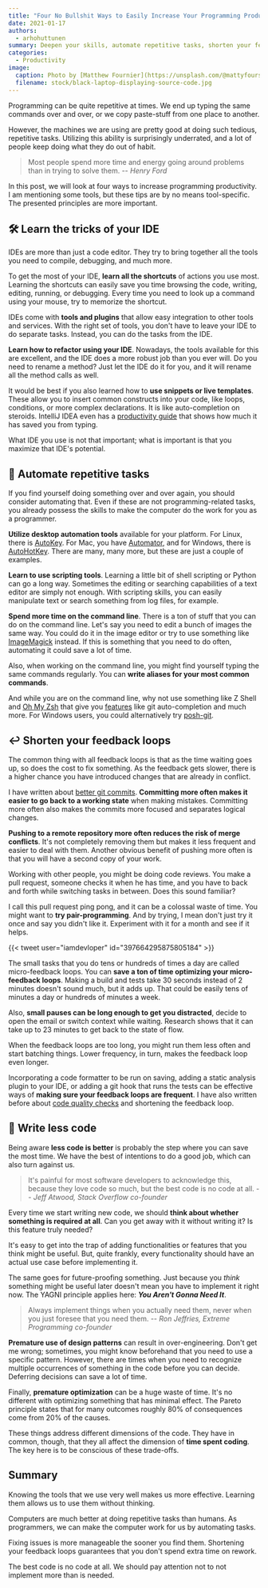 ```yaml
---
title: "Four No Bullshit Ways to Easily Increase Your Programming Productivity"
date: 2021-01-17
authors:
  - arhohuttunen
summary: Deepen your skills, automate repetitive tasks, shorten your feedback loops, and code less to achieve greater productivity.
categories:
  - Productivity
image:
  caption: Photo by [Matthew Fournier](https://unsplash.com/@mattyfours) on Unsplash
  filename: stock/black-laptop-displaying-source-code.jpg
---
```


Programming can be quite repetitive at times. We end up typing the same commands over and over, or we copy paste-stuff from one place to another.

However, the machines we are using are pretty good at doing such tedious, repetitive tasks. Utilizing this ability is surprisingly underrated, and a lot of people keep doing what they do out of habit.

> Most people spend more time and energy going around problems than in trying to solve them.
> -- <cite>Henry Ford</cite>

In this post, we will look at four ways to increase programming productivity. I am mentioning some tools, but these tips are by no means tool-specific. The presented principles are more important. 

## :hammer_and_wrench: Learn the tricks of your IDE

IDEs are more than just a code editor. They try to bring together all the tools you need to compile, debugging, and much more. 

To get the most of your IDE, **learn all the shortcuts** of actions you use most. Learning the shortcuts can easily save you time browsing the code, writing, editing, running, or debugging. Every time you need to look up a command using your mouse, try to memorize the shortcut.

IDEs come with **tools and plugins** that allow easy integration to other tools and services. With the right set of tools, you don't have to leave your IDE to do separate tasks. Instead, you can do the tasks from the IDE.

**Learn how to refactor using your IDE**. Nowadays, the tools available for this are excellent, and the IDE does a more robust job than you ever will. Do you need to rename a method? Just let the IDE do it for you, and it will rename all the method calls as well. 

It would be best if you also learned how to **use snippets or live templates**. These allow you to insert common constructs into your code, like loops, conditions, or more complex declarations. It is like auto-completion on steroids. IntelliJ IDEA even has a [productivity guide](https://www.jetbrains.com/help/idea/productivity-guide.html) that shows how much it has saved you from typing.

What IDE you use is not that important; what is important is that you maximize that IDE's potential.  

## :mechanical_arm: Automate repetitive tasks

If you find yourself doing something over and over again, you should consider automating that. Even if these are not programming-related tasks, you already possess the skills to make the computer do the work for you as a programmer.

**Utilize desktop automation tools** available for your platform. For Linux, there is [AutoKey](https://github.com/autokey/autokey). For Mac, you have [Automator](https://support.apple.com/en-gb/guide/automator/welcome/mac), and for Windows, there is [AutoHotKey](https://www.autohotkey.com/). There are many, many more, but these are just a couple of examples.

**Learn to use scripting tools**. Learning a little bit of shell scripting or Python can go a long way. Sometimes the editing or searching capabilities of a text editor are simply not enough. With scripting skills, you can easily manipulate text or search something from log files, for example.

**Spend more time on the command line**. There is a ton of stuff that you can do on the command line. Let's say you need to edit a bunch of images the same way. You could do it in the image editor or try to use something like [ImageMagick](https://imagemagick.org/) instead. If this is something that you need to do often, automating it could save a lot of time.

Also, when working on the command line, you might find yourself typing the same commands regularly. You can **write aliases for your most common commands**.

And while you are on the command line, why not use something like Z Shell and [Oh My Zsh](https://github.com/ohmyzsh/ohmyzsh) that give you [features](https://github.com/hmml/awesome-zsh) like git auto-completion and much more. For Windows users, you could alternatively try [posh-git](https://github.com/dahlbyk/posh-git).

## :leftwards_arrow_with_hook: Shorten your feedback loops

The common thing with all feedback loops is that as the time waiting goes up, so does the cost to fix something. As the feedback gets slower, there is a higher chance you have introduced changes that are already in conflict.

I have written about [better git commits](/make-better-git-commits). **Committing more often makes it easier to go back to a working state** when making mistakes. Committing more often also makes the commits more focused and separates logical changes. 

**Pushing to a remote repository more often reduces the risk of merge conflicts**. It's not completely removing them but makes it less frequent and easier to deal with them. Another obvious benefit of pushing more often is that you will have a second copy of your work.

Working with other people, you might be doing code reviews. You make a pull request, someone checks it when he has time, and you have to back and forth while switching tasks in between. Does this sound familiar?  

I call this pull request ping pong, and it can be a colossal waste of time. You might want to **try pair-programming**. And by trying, I mean don't just try it once and say you didn't like it. Experiment with it for a month and see if it helps.

{{< tweet user="iamdevloper" id="397664295875805184" >}}

The small tasks that you do tens or hundreds of times a day are called micro-feedback loops. You can **save a ton of time optimizing your micro-feedback loops**. Making a build and tests take 30 seconds instead of 2 minutes doesn't sound much, but it adds up. That could be easily tens of minutes a day or hundreds of minutes a week. 

Also, **small pauses can be long enough to get you distracted**, decide to open the email or switch context while waiting. Research shows that it can take up to 23 minutes to get back to the state of flow.

When the feedback loops are too long, you might run them less often and start batching things. Lower frequency, in turn, makes the feedback loop even longer.

Incorporating a code formatter to be run on saving, adding a static analysis plugin to your IDE, or adding a git hook that runs the tests can be effective ways of **making sure your feedback loops are frequent**. I have also written before about [code quality checks](/code-quality-checks) and shortening the feedback loop.

## :stop_sign: Write less code

Being aware **less code is better** is probably the step where you can save the most time. We have the best of intentions to do a good job, which can also turn against us.

> It's painful for most software developers to acknowledge this, because they love code so much, but the best code is no code at all.
> -- <cite>Jeff Atwood, Stack Overflow co-founder</cite>

Every time we start writing new code, we should **think about whether something is required at all**. Can you get away with it without writing it? Is this feature truly needed?

It's easy to get into the trap of adding functionalities or features that you think might be useful. But, quite frankly, every functionality should have an actual use case before implementing it. 

The same goes for future-proofing something. Just because you _think_ something might be useful later doesn't mean you have to implement it right now. The YAGNI principle applies here: _**You Aren't Gonna Need It**_.

> Always implement things when you actually need them, never when you just foresee that you need them.
> -- <cite>Ron Jeffries, Extreme Programming co-founder</cite>

**Premature use of design patterns** can result in over-engineering. Don't get me wrong; sometimes, you might know beforehand that you need to use a specific pattern. However, there are times when you need to recognize multiple occurrences of something in the code before you can decide. Deferring decisions can save a lot of time. 

Finally, **premature optimization** can be a huge waste of time. It's no different with optimizing something that has minimal effect. The Pareto principle states that for many outcomes roughly 80% of consequences come from 20% of the causes.

These things address different dimensions of the code. They have in common, though, that they all affect the dimension of **time spent coding**. The key here is to be conscious of these trade-offs.

## Summary

Knowing the tools that we use very well makes us more effective. Learning them allows us to use them without thinking. 

Computers are much better at doing repetitive tasks than humans. As programmers, we can make the computer work for us by automating tasks.

Fixing issues is more manageable the sooner you find them. Shortening your feedback loops guarantees that you don't spend extra time on rework.

The best code is no code at all. We should pay attention not to not implement more than is needed.
